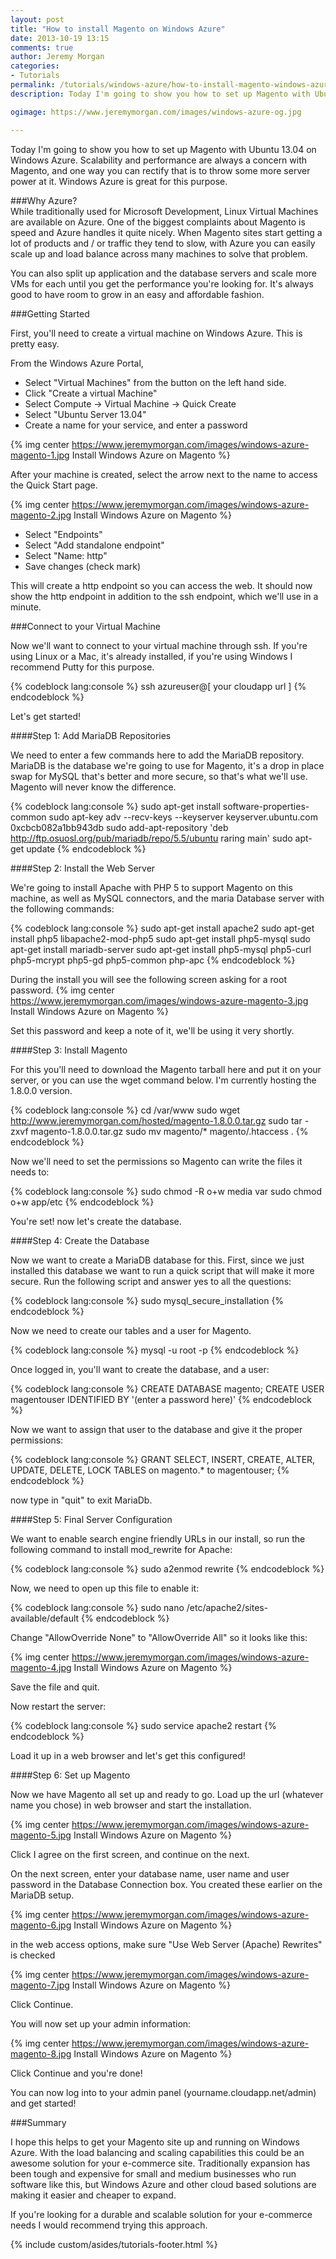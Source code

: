 ```yaml
---
layout: post
title: "How to install Magento on Windows Azure"
date: 2013-10-19 13:15
comments: true
author: Jeremy Morgan
categories:
- Tutorials
permalink: /tutorials/windows-azure/how-to-install-magento-windows-azure/
description: Today I'm going to show you how to set up Magento with Ubuntu 13.04 on Windows Azure. Scalability and performance are always a concern with Magento, and one way you can rectify that is to throw some more server power at it. Windows Azure is great for this purpose.

ogimage: https://www.jeremymorgan.com/images/windows-azure-og.jpg

---
```


Today I'm going to show you how to set up Magento with Ubuntu 13.04 on Windows Azure. Scalability and performance are always a concern with Magento, and one way you can rectify that is to throw some more server power at it. Windows Azure is great for this purpose. 
<!-- more -->
###Why Azure?   
While traditionally used for Microsoft Development, Linux Virtual Machines are available on Azure. One of the biggest complaints about Magento is speed and Azure handles it quite nicely. When Magento sites start getting a lot of products and / or traffic they tend to slow, with Azure you can easily scale up and load balance across many machines to solve that problem.

You can also split up application and the database servers and scale more VMs for each until you get the performance you're looking for. It's always good to have room to grow in an easy and affordable fashion.


###Getting Started

First, you'll need to create a virtual machine on Windows Azure. This is pretty easy. 

From the Windows Azure Portal, 

- Select "Virtual Machines" from the button on the left hand side. 
- Click "Create a virtual Machine"
- Select Compute -> Virtual Machine -> Quick Create
- Select "Ubuntu Server 13.04"
- Create a name for your service, and enter a password
  
{% img center https://www.jeremymorgan.com/images/windows-azure-magento-1.jpg Install Windows Azure on Magento %}

After your machine is created, select the arrow next to the name to access the Quick Start page. 

{% img center https://www.jeremymorgan.com/images/windows-azure-magento-2.jpg Install Windows Azure on Magento %}

- Select "Endpoints"
- Select "Add standalone endpoint"
- Select "Name: http"
- Save changes (check mark)

This will create a http endpoint so you can access the web. It should now show the http endpoint in addition to the ssh endpoint, which we'll use in a minute. 

###Connect to your Virtual Machine

Now we'll want to connect to your virtual machine through ssh. If you're using Linux or a Mac, it's already installed, if you're using Windows I recommend Putty for this purpose. 

{% codeblock lang:console %}
ssh azureuser@[ your cloudapp url ]
{% endcodeblock %}

Let's get started!   

####Step 1: Add MariaDB Repositories

We need to enter a few commands here to add the MariaDB repository. MariaDB is the database we're going to use for Magento, it's a drop in place swap for MySQL that's better and more secure, so that's what we'll use. Magento will never know the difference. 

{% codeblock lang:console %}
sudo apt-get install software-properties-common
sudo apt-key adv --recv-keys --keyserver keyserver.ubuntu.com 0xcbcb082a1bb943db
sudo add-apt-repository 'deb http://ftp.osuosl.org/pub/mariadb/repo/5.5/ubuntu raring main'
sudo apt-get update
{% endcodeblock %}

####Step 2: Install the Web Server

We're going to install Apache with PHP 5 to support Magento on this machine, as well as MySQL connectors, and the maria Database server with the following commands:  
  
{% codeblock lang:console %}
sudo apt-get install apache2
sudo apt-get install php5 libapache2-mod-php5
sudo apt-get install php5-mysql
sudo apt-get install mariadb-server
sudo apt-get install php5-mysql php5-curl php5-mcrypt php5-gd php5-common php-apc
{% endcodeblock %}
  
During the install you will see the following screen asking for a root password.
{% img center https://www.jeremymorgan.com/images/windows-azure-magento-3.jpg Install Windows Azure on Magento %}

Set this password and keep a note of it, we'll be using it very shortly. 

####Step 3: Install Magento

For this you'll need to download the Magento tarball here and put it on your server, or you can use the wget command below. I'm currently hosting the 1.8.0.0 version. 

{% codeblock lang:console %}
cd /var/www
sudo wget http://www.jeremymorgan.com/hosted/magento-1.8.0.0.tar.gz 
sudo tar -zxvf magento-1.8.0.0.tar.gz 
sudo mv magento/* magento/.htaccess .
{% endcodeblock %}

Now we'll need to set the permissions so Magento can write the files it needs to:

{% codeblock lang:console %}
sudo chmod -R o+w media var
sudo chmod o+w app/etc
{% endcodeblock %}

You're set! now let's create the database.

####Step 4: Create the Database

Now we want to create a MariaDB database for this. First, since we just installed this database we want to run a quick script that will make it more secure. Run the following script and answer yes to all the questions:

{% codeblock lang:console %}
sudo mysql_secure_installation
{% endcodeblock %}

Now we need to create our tables and a user for Magento. 

{% codeblock lang:console %}
mysql -u root -p
{% endcodeblock %}

Once logged in, you'll want to create the database, and a user:

{% codeblock lang:console %}
CREATE DATABASE magento;
CREATE USER magentouser IDENTIFIED BY '(enter a password here)'
{% endcodeblock %}

Now we want to assign that user to the database and give it the proper permissions:  

{% codeblock lang:console %}
GRANT SELECT, INSERT, CREATE, ALTER, UPDATE, DELETE, LOCK TABLES on magento.* to magentouser;
{% endcodeblock %}

now type in "quit" to exit MariaDb.

####Step 5: Final Server Configuration

We want to enable search engine friendly URLs in our install, so run the following command to install mod_rewrite for Apache:

{% codeblock lang:console %}
sudo a2enmod rewrite
{% endcodeblock %}

Now, we need to open up this file to enable it:

{% codeblock lang:console %}
sudo nano /etc/apache2/sites-available/default
{% endcodeblock %}

Change "AllowOverride None" to "AllowOverride All" so it looks like this:

{% img center https://www.jeremymorgan.com/images/windows-azure-magento-4.jpg Install Windows Azure on Magento %}
  
Save the file and quit.   
  
Now restart the server:

{% codeblock lang:console %}
sudo service apache2 restart
{% endcodeblock %}

Load it up in a web browser and let's get this configured! 

####Step 6: Set up Magento

Now we have Magento all set up and ready to go. Load up the url (whatever name you chose) in web browser and start the installation. 

{% img center https://www.jeremymorgan.com/images/windows-azure-magento-5.jpg Install Windows Azure on Magento %}

Click I agree on the first screen, and continue on the next. 

On the next screen, enter your database name, user name and user password in the Database Connection box. You created these earlier on the MariaDB setup. 

{% img center https://www.jeremymorgan.com/images/windows-azure-magento-6.jpg Install Windows Azure on Magento %}

in the web access options, make sure "Use Web Server (Apache) Rewrites" is checked

{% img center https://www.jeremymorgan.com/images/windows-azure-magento-7.jpg Install Windows Azure on Magento %}

Click Continue.

You will now set up your admin information:

{% img center https://www.jeremymorgan.com/images/windows-azure-magento-8.jpg Install Windows Azure on Magento %}

Click Continue and you're done!  
  
You can now log into to your admin panel (yourname.cloudapp.net/admin) and get started!  
  
###Summary
 
I hope this helps to get your Magento site up and running on Windows Azure. With the load balancing and scaling capabilities this could be an awesome solution for your e-commerce site. Traditionally expansion has been tough and expensive for small and medium businesses who run software like this, but Windows Azure and other cloud based solutions are making it easier and cheaper to expand.   
  
If you're looking for a durable and scalable solution for your e-commerce needs I would recommend trying this approach. 

{% include custom/asides/tutorials-footer.html %}





